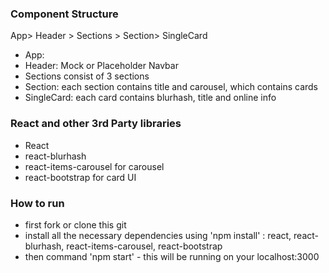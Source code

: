 ### Component Structure 
App> Header > Sections > Section> SingleCard

- App:
- Header: Mock or Placeholder Navbar
- Sections consist of 3 sections
- Section: each section contains title and carousel, which contains cards
- SingleCard: each card contains blurhash, title and online info

### React and other 3rd Party libraries

- React
- react-blurhash
- react-items-carousel for carousel
- react-bootstrap for card UI

### How to run
- first fork or clone this git
- install all the necessary dependencies using 'npm install' : react, react-blurhash, react-items-carousel, react-bootstrap
- then command 'npm start' - this will be running on your localhost:3000
